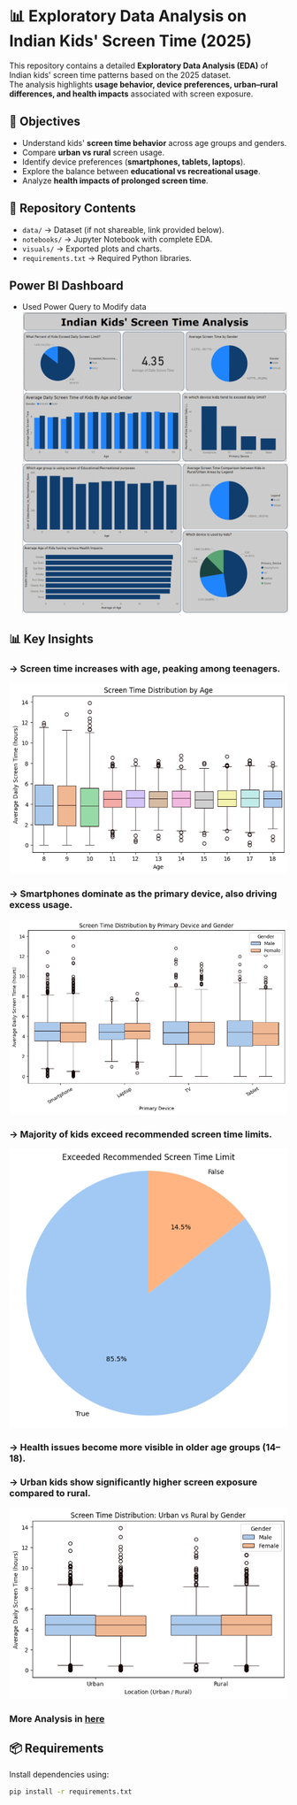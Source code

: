 # 📊 Exploratory Data Analysis on Indian Kids' Screen Time (2025)

This repository contains a detailed **Exploratory Data Analysis (EDA)** of Indian kids' screen time patterns based on the 2025 dataset.  
The analysis highlights **usage behavior, device preferences, urban–rural differences, and health impacts** associated with screen exposure.

## 🔎 Objectives
- Understand kids' **screen time behavior** across age groups and genders.  
- Compare **urban vs rural** screen usage.  
- Identify device preferences (**smartphones, tablets, laptops**).  
- Explore the balance between **educational vs recreational usage**.  
- Analyze **health impacts of prolonged screen time**.  

## 📂 Repository Contents
- `data/` → Dataset (if not shareable, link provided below).  
- `notebooks/` → Jupyter Notebook with complete EDA.  
- `visuals/` → Exported plots and charts.  
- `requirements.txt` → Required Python libraries.  

## Power BI Dashboard
- Used Power Query to Modify data
![](/visuals/Screenshot%202025-08-21%20233514.png)
![](/visuals/Screenshot%202025-08-21%20233532.png)

## 📊 Key Insights
### -> Screen time **increases with age**, peaking among teenagers. 
![Age vs Screen Time](/visuals/output3.png)
### -> **Smartphones** dominate as the primary device, also driving excess usage.  
![gender and Age vs Screen Time](/visuals/output6.png)
### -> Majority of kids **exceed recommended screen time limits**.  
![exceed recommended screen time limits](/visuals/output8.png)
### -> Health issues become more visible in **older age groups (14–18)**.  
### -> Urban kids show **significantly higher screen exposure** compared to rural.  
![Urban vs Rural Kids vs Gender vs Screen-time](/visuals/output5.png)

### More Analysis in [here](Indian_Kids_Screen_Time_EDA.ipynb)

## 📦 Requirements
Install dependencies using:  
```bash
pip install -r requirements.txt
